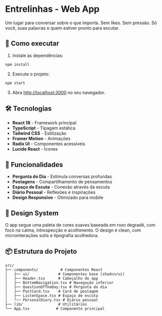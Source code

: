 # Entrelinhas - Web App

Um lugar para conversar sobre o que importa. Sem likes. Sem pressão. Só você, suas palavras e quem estiver pronto para escutar.

## 🚀 Como executar

1. Instale as dependências:
```bash
npm install
```

2. Execute o projeto:
```bash
npm start
```

3. Abra [http://localhost:3000](http://localhost:3000) no seu navegador.

## 🛠️ Tecnologias

- **React 18** - Framework principal
- **TypeScript** - Tipagem estática
- **Tailwind CSS** - Estilização
- **Framer Motion** - Animações
- **Radix UI** - Componentes acessíveis
- **Lucide React** - Ícones

## 📱 Funcionalidades

- **Pergunta do Dia** - Estimula conversas profundas
- **Postagens** - Compartilhamento de pensamentos
- **Espaço de Escuta** - Conexão através da escuta
- **Diário Pessoal** - Reflexões e inspirações
- **Design Responsivo** - Otimizado para mobile

## 🎨 Design System

O app segue uma paleta de cores suaves baseada em roxo degradê, com foco na calma, introspecção e acolhimento. O design é clean, com microinterações sutis e tipografia acolhedora.

## 📦 Estrutura do Projeto

```
src/
├── components/          # Componentes React
│   ├── ui/             # Componentes base (shadcn/ui)
│   ├── Header.tsx      # Cabeçalho do app
│   ├── BottomNavigation.tsx # Navegação inferior
│   ├── QuestionOfTheDay.tsx # Pergunta do dia
│   ├── PostCard.tsx    # Card de postagem
│   ├── ListenSpace.tsx # Espaço de escuta
│   └── PersonalDiary.tsx # Diário pessoal
├── lib/                # Utilitários
└── App.tsx            # Componente principal
```
